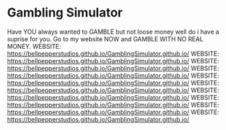 # Gambling Simulator
Have YOU always wanted to GAMBLE but not loose money well do i have a suprise for you. Go to my website NOW and GAMBLE WITH NO REAL MONEY. WEBSITE: https://bellpepperstudios.github.io/GamblingSimulator.github.io/ WEBSITE: https://bellpepperstudios.github.io/GamblingSimulator.github.io/
WEBSITE: https://bellpepperstudios.github.io/GamblingSimulator.github.io/
WEBSITE: https://bellpepperstudios.github.io/GamblingSimulator.github.io/
WEBSITE: https://bellpepperstudios.github.io/GamblingSimulator.github.io/
WEBSITE: https://bellpepperstudios.github.io/GamblingSimulator.github.io/
WEBSITE: https://bellpepperstudios.github.io/GamblingSimulator.github.io/
WEBSITE: https://bellpepperstudios.github.io/GamblingSimulator.github.io/
WEBSITE: https://bellpepperstudios.github.io/GamblingSimulator.github.io/
WEBSITE: https://bellpepperstudios.github.io/GamblingSimulator.github.io/

